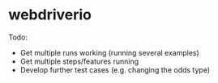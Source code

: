 # webdriverio

Todo: 
- Get multiple runs working (running several examples)
- Get multiple steps/features running
- Develop further test cases (e.g. changing the odds type)